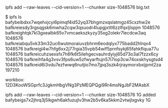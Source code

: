 ipfs add --raw-leaves --cid-version=1 --chunker size-1048576 big.txt

 $ ipfs ls bafybeibdxx7wqehxjcyi6pimqf4id52yq37bhgmzxqslatmgz45cxzhw2e 
bafkreiesdy3rgsqgsk6mwha2cqw3qsuodr4lupgjxttl6zzlfqxljlspjm 1048576 
bafkreightqk7kl3gxealbk65v7vmcaekszkyzy35xg2olekr7lecdcw3aq 1048576 
bafkreiabqu5vk33m32uc6wutmoraiuvzbhrm6eodqlyx775badd2hlrqx4 1048576 
bafkreigl4w7hfg6xx2j77rgia35vpb54wif5prnfsykj65fahkflqua77u 1048576 
bafkreicuhzsexsfx7h6fk6t5ilehgecvauhrdyiyj65d73o3al7fzzx6cy 1048576 
bafkreihfa4g3vsv3fps6uw5zfwyarftujn57i7iop3cw74oxskhysgtsd4 1048576 
bafkreid6i3vdu7ezfwwq6nutjio7mo7jpq3szk4rjraymorxbxijpmt2za 197210  

workbox: 12D3KooWSGprfc3JgkmHbgVNg3PzMEQPQgi9Rr4msNgJbF2MAsbX

ipfs add --raw-leaves --cid-version=1 --chunker size-1048576 1G
added bafybeigs7x2jhrq3j5lkgwh6akfuzujlv3hw2b5v6ka5kkm2vtwjlxgvky 1G

